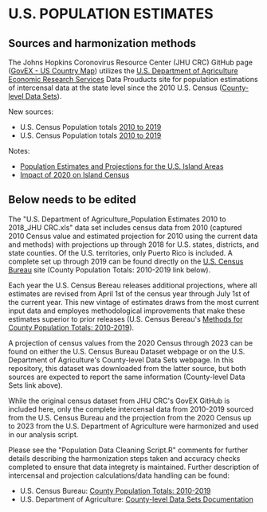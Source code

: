 # U.S. POPULATION ESTIMATES
## Sources and harmonization methods

The Johns Hopkins Coronovirus Resource Center (JHU CRC) GitHub page ([GovEX - US Country Map](https://github.com/govex/COVID-19/tree/master/data_tables/Data_for_UScounty_map)) utilizes the [U.S. Department of Agriculture Economic Research Services](https://www.ers.usda.gov/) Data Prouducts site for population estimations of intercensal data at the state level since the 2010 U.S. Census ([County-level Data Sets](https://www.ers.usda.gov/data-products/county-level-data-sets/county-level-data-sets-download-data/)).


New sources:
- U.S. Census Population totals [2010 to 2019](https://www.census.gov/data/datasets/time-series/demo/popest/2010s-state-total.html#par_textimage_500989927)
- U.S. Census Population totals [2010 to 2019](https://www.census.gov/data/datasets/time-series/demo/popest/2020s-state-total.html)


Notes:
- [Population Estimates and Projections for the U.S. Island Areas](https://www.census.gov/programs-surveys/international-programs/about/idb/island-areas.html)
- [Impact of 2020 on Island Census](https://www.census.gov/newsroom/press-releases/2024/2020-island-areas-cross-tabulation-american-samoa.html)



## Below needs to be edited

The "U.S. Department of Agriculture_Population Estimates 2010 to 2018_JHU CRC.xls" data set includes census data from 2010 (captured 2010 Census value and estimated projection for 2010 using the current data and methods) with projections up through 2018 for U.S. states, districts, and state counties. Of the U.S. territories, only Puerto Rico is included. A complete set up through 2019 can be found directly on the [U.S. Census Bureau](https://www.census.gov/en.html) site (County Population Totals: 2010-2019 link below). 

Each year the U.S. Census Bereau releases additional projections, where all estimates are revised from April 1st of the census year through July 1st of the current year. This new vintage of estimates draws from the most current input data and employes methodological improvements that make these estimates superior to prior releases (U.S. Census Bereau's [Methods for County Population Totals: 2010-2019](https://www2.census.gov/programs-surveys/popest/technical-documentation/methodology/2010-2019/natstcopr-methv2.pdf)).

A projection of census values from the 2020 Census through 2023 can be found on either the U.S. Census Bureau Dataset webpage or on the U.S. Department of Agriculture's County-level Data Sets webpage. In this repository, this dataset was downloaded from the latter source, but both sources are expected to report the same information (County-level Data Sets link above).

While the original census dataset from JHU CRC's GovEX GitHub is included here, only the complete intercensal data from 2010-2019 sourced from the U.S. Census Bureau and the projection from the 2020 Census up to 2023 from the U.S. Department of Agriculture were harmonized and used in our analysis script.

Please see the "Population Data Cleaning Script.R" comments for further details describing the harmonization steps taken and accuracy checks completed to ensure that data integrety is maintained. Further description of intercensal and projection calculations/data handling can be found:
- U.S. Census Bureau: [County Population Totals: 2010-2019](https://www.census.gov/data/datasets/time-series/demo/popest/2010s-counties-total.html#par_textimage_70769902)
- U.S. Department of Agriculture: [County-level Data Sets Documentation](https://www.ers.usda.gov/data-products/county-level-data-sets/documentation/)

